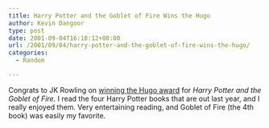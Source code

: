 ```yaml
---
title: Harry Potter and the Goblet of Fire Wins the Hugo
author: Kevin Dangoor
type: post
date: 2001-09-04T16:18:12+00:00
url: /2001/09/04/harry-potter-and-the-goblet-of-fire-wins-the-hugo/
categories:
  - Random

---
```

Congrats to JK Rowling on [winning the Hugo award][1] for _Harry Potter and the Goblet of Fire_. I read the four Harry Potter books that are out last year, and I really enjoyed them. Very entertaining reading, and Goblet of Fire (the 4th book) was easily my favorite.

 [1]: http://www.milphil.org/hugos/2001winners.html